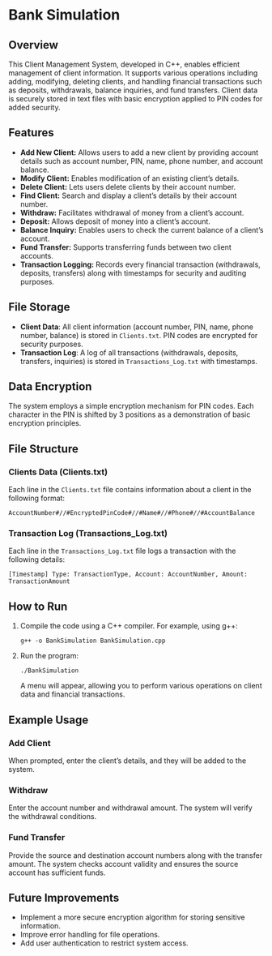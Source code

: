 
# Bank Simulation

## Overview
This Client Management System, developed in C++, enables efficient management of client information. It supports various operations including adding, modifying, deleting clients, and handling financial transactions such as deposits, withdrawals, balance inquiries, and fund transfers. Client data is securely stored in text files with basic encryption applied to PIN codes for added security.

## Features

- **Add New Client:** Allows users to add a new client by providing account details such as account number, PIN, name, phone number, and account balance.
- **Modify Client:** Enables modification of an existing client’s details.
- **Delete Client:** Lets users delete clients by their account number.
- **Find Client:** Search and display a client’s details by their account number.
- **Withdraw:** Facilitates withdrawal of money from a client’s account.
- **Deposit:** Allows deposit of money into a client’s account.
- **Balance Inquiry:** Enables users to check the current balance of a client’s account.
- **Fund Transfer:** Supports transferring funds between two client accounts.
- **Transaction Logging:** Records every financial transaction (withdrawals, deposits, transfers) along with timestamps for security and auditing purposes.

## File Storage

- **Client Data**: All client information (account number, PIN, name, phone number, balance) is stored in `Clients.txt`. PIN codes are encrypted for security purposes.
- **Transaction Log**: A log of all transactions (withdrawals, deposits, transfers, inquiries) is stored in `Transactions_Log.txt` with timestamps.

## Data Encryption

The system employs a simple encryption mechanism for PIN codes. Each character in the PIN is shifted by 3 positions as a demonstration of basic encryption principles.

## File Structure

### Clients Data (Clients.txt)

Each line in the `Clients.txt` file contains information about a client in the following format:

```
AccountNumber#//#EncryptedPinCode#//#Name#//#Phone#//#AccountBalance
```

### Transaction Log (Transactions_Log.txt)

Each line in the `Transactions_Log.txt` file logs a transaction with the following details:

```
[Timestamp] Type: TransactionType, Account: AccountNumber, Amount: TransactionAmount
```

## How to Run

1. Compile the code using a C++ compiler. For example, using g++:

   ```
   g++ -o BankSimulation BankSimulation.cpp
   ```

2. Run the program:

   ```
   ./BankSimulation
   ```

   A menu will appear, allowing you to perform various operations on client data and financial transactions.

## Example Usage

### Add Client
When prompted, enter the client’s details, and they will be added to the system.

### Withdraw
Enter the account number and withdrawal amount. The system will verify the withdrawal conditions.

### Fund Transfer
Provide the source and destination account numbers along with the transfer amount. The system checks account validity and ensures the source account has sufficient funds.

## Future Improvements

- Implement a more secure encryption algorithm for storing sensitive information.
- Improve error handling for file operations.
- Add user authentication to restrict system access.
